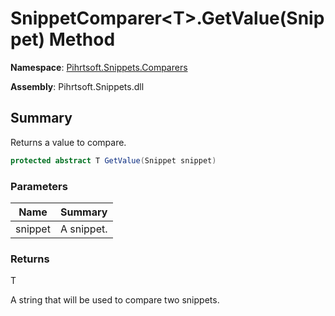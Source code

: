 # SnippetComparer\<T>\.GetValue\(Snippet\) Method

**Namespace**: [Pihrtsoft.Snippets.Comparers](../../README.md)

**Assembly**: Pihrtsoft\.Snippets\.dll

## Summary

Returns a value to compare\.

```csharp
protected abstract T GetValue(Snippet snippet)
```

### Parameters

| Name | Summary |
| ---- | ------- |
| snippet | A snippet\. |

### Returns

T

A string that will be used to compare two snippets\.